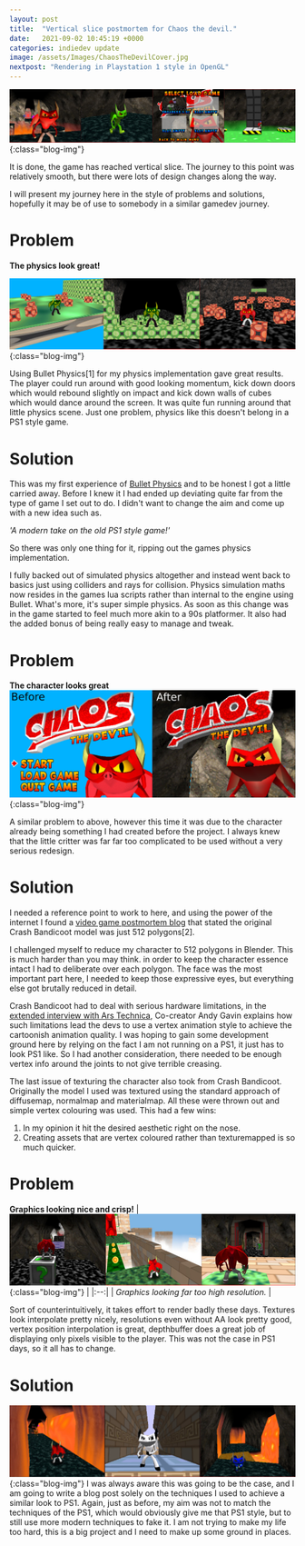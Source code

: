 ```yaml
---
layout: post
title:  "Vertical slice postmortem for Chaos the devil."
date:   2021-09-02 10:45:19 +0000
categories: indiedev update
image: /assets/Images/ChaosTheDevilCover.jpg
nextpost: "Rendering in Playstation 1 style in OpenGL"
---
```


![Chaos the devil vertical slice screens](/assets/Images/Blog/VerticalSlice.jpg){:class="blog-img"}

It is done, the game has reached vertical slice. The journey to this point was relatively smooth, but there were lots of design changes along the way.

I will present my journey here in the style of problems and solutions, hopefully it may be of use to somebody in a similar gamedev journey.

# Problem
**The physics look great!**

![Chaos the devil pre alpha physics](/assets/Images/Blog/PhysicsTooGood.jpg){:class="blog-img"}

Using Bullet Physics[1] for my physics implementation gave great results. The player could run around with good looking momentum, kick down doors which would rebound slightly on impact and kick down walls of cubes which would dance around the screen. It was quite fun running around that little physics scene. Just one problem, physics like this doesn't belong in a PS1 style game.

# Solution
This was my first experience of [Bullet Physics](https://pybullet.org/wordpress/) and to be honest I got a little carried away. Before I knew it I had ended up deviating quite far from the type of game I set out to do. I didn't want to change the aim and come up with a new idea such as.

*'A modern take on the old PS1 style game!'*

So there was only one thing for it, ripping out the games physics implementation.

I fully backed out of simulated physics altogether and instead went back to basics just using colliders and rays for collision. Physics simulation maths now resides in the games lua scripts rather than internal to the engine using Bullet. What's more, it's super simple physics. As soon as this change was in the game started to feel much more akin to a 90s platformer. It also had the added bonus of being really easy to manage and tweak.

# Problem

**The character looks great**
![Chaos the devil hi-res vs low res](/assets/Images/Blog/CharacterDetail.jpg){:class="blog-img"}

A similar problem to above, however this time it was due to the character already being something I had created before the project. I always knew that the little critter was far far too complicated to be used without a very serious redesign.

# Solution

I needed a reference point to work to here, and using the power of the internet I found a [video game postmortem blog](https://videogamespostmortem.wordpress.com/category/jeux/crash-bandicoot/) that stated the original Crash Bandicoot model was just 512 polygons[2].

I challenged myself to reduce my character to 512 polygons in Blender. This is much harder than you may think. in order to keep the character essence intact I had to deliberate over each polygon. The face was the most important part here, I needed to keep those expressive eyes, but everything else got brutally reduced in detail.

Crash Bandicoot had to deal with serious hardware limitations, in the [extended interview with Ars Technica](https://www.youtube.com/watch?v=pSHj5UKSylk), Co-creator Andy Gavin explains how such limitations lead the devs to use a vertex animation style to achieve the cartoonish animation quality. I was hoping to gain some development ground here by relying on the fact I am not running on a PS1, it just has to look PS1 like. So I had another consideration, there needed to be enough vertex info around the joints to not give terrible creasing.

The last issue of texturing the character also took from Crash Bandicoot. Originally the model I used was textured using the standard approach of diffusemap, normalmap and materialmap. All these were thrown out and simple vertex colouring was used. This had a few wins:
1. In my opinion it hit the desired aesthetic right on the nose.
2. Creating assets that are vertex coloured rather than texturemapped is so much quicker.


# Problem
**Graphics looking nice and crisp!**
| ![Chaos the devil pre alpha hi res](/assets/Images/Blog/Hi-res-dev.jpg){:class="blog-img"} |
|:--:|
| *Graphics looking far too high resolution.* |

Sort of counterintuitively, it takes effort to render badly these days. Textures look interpolate pretty nicely, resolutions even without AA look pretty good, vertex position interpolation is great, depthbuffer does a great job of displaying only pixels visible to the player. This was not the case in PS1 days, so it all has to change.

# Solution
![Chaos the devil pre alpha low res](/assets/Images/Blog/Low-res-dev.jpg){:class="blog-img"}
I was always aware this was going to be the case, and I am going to write a blog post solely on the techniques I used to achieve a similar look to PS1. Again, just as before, my aim was not to match the techniques of the PS1, which would obviously give me that PS1 style, but to still use more modern techniques to fake it. I am not trying to make my life too hard, this is a big project and I need to make up some ground in places.